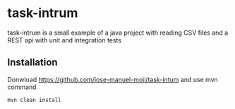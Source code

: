 # task-intrum

task-intrum is a small example of a java project with reading CSV files and a REST api with unit and integration tests

## Installation

Donwload https://github.com/jose-manuel-moji/task-intum and use mvn command

```bash
mvn clean install
```

